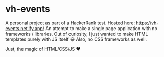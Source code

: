 # vh-events

A personal project as part of a HackerRank test.
Hosted here: https://vh-events.netlify.app/
An attempt to make a single page application with no frameworks / libraries.
Out of curiosity, I just wanted to make HTML templates purely with JS itself 😀
Also, no CSS frameworks as well.

Just, the magic of HTML/CSS/JS ❤
